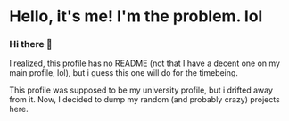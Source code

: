 # Hello, it's me! I'm the problem. lol

### Hi there 👋 

I realized, this profile has no README (not that I have a decent one on my main profile, lol), but i guess this one will do for the timebeing. 

This profile was supposed to be my university profile, but i drifted away from it. Now, I decided to dump my random (and probably crazy) projects here.

<!--
**kimseonsaengnim/kimseonsaengnim** is a ✨ _special_ ✨ repository because its `README.md` (this file) appears on your GitHub profile.

Here are some ideas to get you started:

- 🔭 I’m currently working on ...
- 🌱 I’m currently learning ...
- 👯 I’m looking to collaborate on ...
- 🤔 I’m looking for help with ...
- 💬 Ask me about ...
- 📫 How to reach me: ...
- 😄 Pronouns: ...
- ⚡ Fun fact: ...
-->
